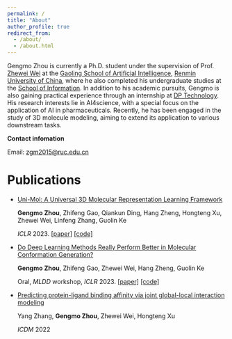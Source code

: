 ```yaml
---
permalink: /
title: "About"
author_profile: true
redirect_from: 
  - /about/
  - /about.html
---
```


Gengmo Zhou is currently a Ph.D. student under the supervision of Prof. [Zhewei Wei](https://gsai.ruc.edu.cn/zhewei) at the [Gaoling School of Artificial Intelligence](http://ai.ruc.edu.cn/), [Renmin University of China](https://www.ruc.edu.cn/), where he also completed his undergraduate studies at the [School of Information](http://info.ruc.edu.cn/). In addition to his academic pursuits, Gengmo is also gaining practical experience through an internship at [DP Technology](https://www.dp.tech/). His research interests lie in AI4science, with a special focus on the application of AI in pharmaceuticals. Recently, he has been engaged in the study of 3D molecule modeling, aiming to extend its application to various downstream tasks.

**Contact infomation**

Email: zgm2015@ruc.edu.cn

Publications
======

- [Uni-Mol: A Universal 3D Molecular Representation Learning Framework](ZhouGengmo.github.io/_publications/2009-10-01-paper-title-number-1.md)

  **Gengmo Zhou**, Zhifeng Gao, Qiankun Ding, Hang Zheng, Hongteng Xu, Zhewei Wei, Linfeng Zhang, Guolin Ke

  *ICLR* 2023. [[paper]](https://openreview.net/pdf?id=6K2RM6wVqKu) [[code]](https://github.com/deepmodeling/Uni-Mol)

- [Do Deep Learning Methods Really Perform Better in Molecular Conformation Generation? ](https://openreview.net/pdf?id=W-Ikct539G)

  **Gengmo Zhou**, Zhifeng Gao, Zhewei Wei, Hang Zheng, Guolin Ke

  Oral, *MLDD* workshop, *ICLR* 2023. [[paper]](https://openreview.net/pdf?id=W-Ikct539G) [[code]](https://gist.github.com/ZhouGengmo/5b565f51adafcd911c0bc115b2ef027c)

- [Predicting protein-ligand binding affinity via joint global-local interaction modeling](https://ieeexplore.ieee.org/abstract/document/10027686/)

  Yang Zhang, **Gengmo Zhou**, Zhewei Wei, Hongteng Xu

  *ICDM* 2022